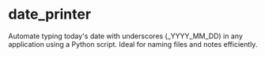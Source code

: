# date_printer
Automate typing today's date with underscores (_YYYY_MM_DD) in any application using a Python script. Ideal for naming files and notes efficiently.
